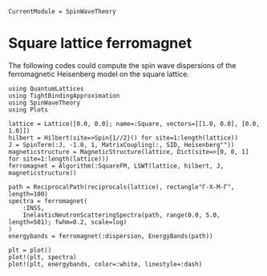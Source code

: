 ```@meta
CurrentModule = SpinWaveTheory
```

# Square lattice ferromagnet

The following codes could compute the spin wave dispersions of the ferromagnetic Heisenberg model on the square lattice.

```@example FM
using QuantumLattices
using TightBindingApproximation
using SpinWaveTheory
using Plots

lattice = Lattice([0.0, 0.0]; name=:Square, vectors=[[1.0, 0.0], [0.0, 1.0]])
hilbert = Hilbert(site=>Spin{1//2}() for site=1:length(lattice))
J = SpinTerm(:J, -1.0, 1, MatrixCoupling(:, SID, Heisenberg""))
magneticstructure = MagneticStructure(lattice, Dict(site=>[0, 0, 1] for site=1:length(lattice)))
ferromagnet = Algorithm(:SquareFM, LSWT(lattice, hilbert, J, magneticstructure))

path = ReciprocalPath(reciprocals(lattice), rectangle"Γ-X-M-Γ", length=100)
spectra = ferromagnet(
    :INSS,
    InelasticNeutronScatteringSpectra(path, range(0.0, 5.0, length=501); fwhm=0.2, scale=log)
)
energybands = ferromagnet(:dispersion, EnergyBands(path))

plt = plot()
plot!(plt, spectra)
plot!(plt, energybands, color=:white, linestyle=:dash)
```
